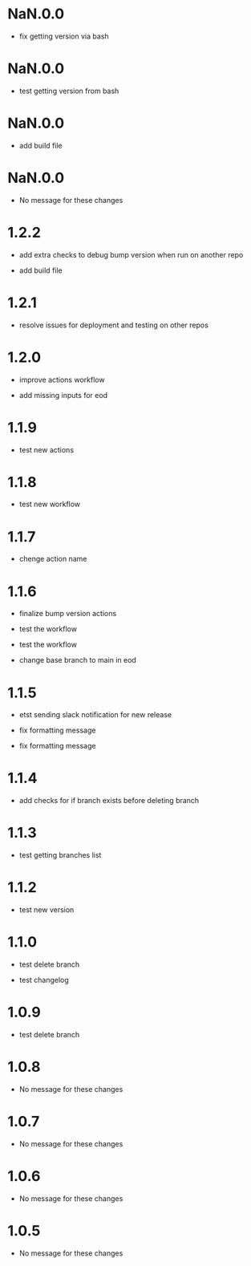 # NaN.0.0
* fix getting version via bash
# NaN.0.0
* test getting version from bash
# NaN.0.0
* add build file
# NaN.0.0
* No message for these changes
# 1.2.2
* add extra checks to debug bump version when run on another repo

* add build file
# 1.2.1
* resolve issues for deployment and testing on other repos
# 1.2.0
* improve actions workflow

* add missing inputs for eod
# 1.1.9
* test new actions
# 1.1.8
* test new workflow
# 1.1.7
* chenge action name
# 1.1.6
* finalize bump version actions

* test the workflow

* test the workflow

* change base branch to main in eod
# 1.1.5
* etst sending slack notification for new release

* fix formatting message

* fix formatting message
# 1.1.4
* add checks for if branch exists before deleting branch
# 1.1.3
* test getting branches list
# 1.1.2
* test new version
# 1.1.0
* test delete branch

* test changelog
# 1.0.9
* test delete branch
# 1.0.8
* No message for these changes
# 1.0.7
* No message for these changes
# 1.0.6
* No message for these changes
# 1.0.5
* No message for these changes
